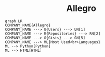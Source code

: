 <h1 align="center">Allegro</h1>

```mermaid
graph LR
COMPANY_NAME{Allegro}
COMPANY_NAME ---> U{Users} ---> UN[1]
COMPANY_NAME ---> R{Repositories} ---> RN[2]
COMPANY_NAME ---> G{Gists} ---> GN[5]
COMPANY_NAME ---> ML{Most Used<br>Languages}
ML --> Python[Python]
ML --> HTML[HTML]
```
